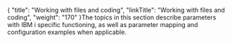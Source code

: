 {
    "title": "Working with files and coding",
    "linkTitle": "Working with files and coding",
    "weight": "170"
}The topics in this section describe parameters with IBM i specific functioning, as well as parameter mapping and configuration examples when applicable.
